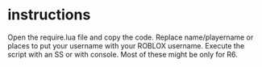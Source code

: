 # instructions
Open the require.lua file and copy the code. Replace name/playername or places to put your username with your ROBLOX username. Execute the script with an SS or with console. Most of these might be only for R6.
